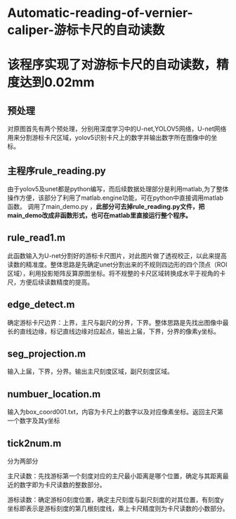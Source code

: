 # Automatic-reading-of-vernier-caliper-游标卡尺的自动读数
# 该程序实现了对游标卡尺的自动读数，精度达到0.02mm

## 预处理

对原图首先有两个预处理，分别用深度学习中的U-net,YOLOV5网络，U-net网络用来分割游标卡尺区域，yolov5识别卡尺上的数字并输出数字所在图像中的坐标。

## 主程序rule_reading.py

由于yolov5及unet都是python编写，而后续数据处理部分是利用matlab,为了整体操作方便，该部分了利用了matlab.engine功能，可在python中直接调用matlab函数。 调用了main_demo.py ，**此部分可去掉rule_reading.py文件，把main_demo改成非函数形式，也可在matlab里直接运行整个程序。**

## rule_read1.m 

此函数输入为U-net分割好的游标卡尺图片，对此图片做了透视校正，以此来提高读数的精准度。整体思路是先确定unet分割出来的不规则四边形的四个顶点（ROI区域），利用投影矩阵反算原图坐标。将不规整的卡尺区域转换成水平于视角的卡尺，方便后续读数精度的提高。

## edge_detect.m

确定游标卡尺边界：上界，主尺与副尺的分界，下界。整体思路是先找出图像中最长的直线边缘，标记直线边缘对应起点，输出上届，下界，分界的像素y坐标。

## seg_projection.m 

输入上届，下界，分界。输出主尺刻度区域，副尺刻度区域。

## numbuer_location.m

 输入为box_coord001.txt，内容为卡尺上的数字以及对应像素坐标。返回主尺第一个数字及其y坐标

## tick2num.m

分为两部分

主尺读数：先找游标第一个刻度对应的主尺最小距离是哪个位置，确定与其距离最近的数字即为卡尺读数的整数部分。

游标读数：确定游标0刻度位置，确定主尺刻度与副尺刻度的对其位置，有刻度y坐标即表示是游标刻度的第几根刻度线，乘上卡尺精度则为卡尺读数的小数部分。
